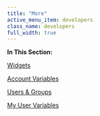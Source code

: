 ```yaml
---
title: "More"
active_menu_item: developers
class_name: developers
full_width: true
---
```



**In This Section:**

[Widgets](/developers/user-guide/product-guide/the-console/console-tabs/more/widgets/)

[Account Variables](/developers/user-guide/product-guide/the-console/console-tabs/more/account-variables/)

[Users & Groups](/developers/user-guide/product-guide/the-console/console-tabs/more/users-groups/)

[My User Variables](/developers/user-guide/product-guide/the-console/console-tabs/more/my-details)

